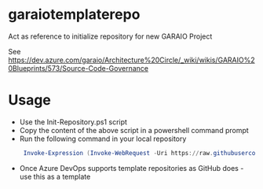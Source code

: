 # garaiotemplaterepo
Act as reference to initialize repository for new GARAIO Project

See https://dev.azure.com/garaio/Architecture%20Circle/_wiki/wikis/GARAIO%20Blueprints/573/Source-Code-Governance

# Usage
- Use the Init-Repository.ps1 script
- Copy the content of the above script in a powershell command prompt
- Run the following command in your local repository
  ```powershell
   Invoke-Expression (Invoke-WebRequest -Uri https://raw.githubusercontent.com/garaio/garaiotemplaterepo/main/src/init-script/Init-Repository.ps1)
  ```
- Once Azure DevOps supports template repositories as GitHub does - use this as a template
